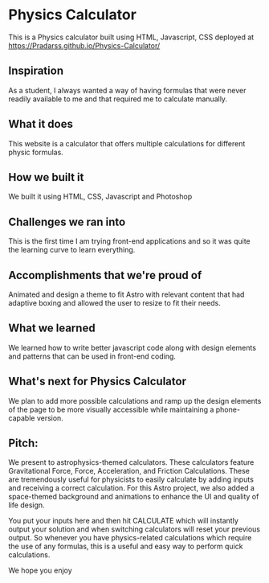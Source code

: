 # Physics Calculator
This is a Physics calculator built using HTML, Javascript, CSS deployed at https://Pradarss.github.io/Physics-Calculator/

## Inspiration
As a student, I always wanted a way of having formulas that were never readily available to me and that required me to calculate manually.
## What it does
This website is a calculator that offers multiple calculations for different physic formulas.
## How we built it
We built it using HTML, CSS, Javascript and Photoshop
## Challenges we ran into
This is the first time I am trying front-end applications and so it was quite the learning curve to learn everything.
## Accomplishments that we're proud of
Animated and design a theme to fit Astro with relevant content that had adaptive boxing and allowed the user to resize to fit their needs.
## What we learned
We learned how to write better javascript code along with design elements and patterns that can be used in front-end coding.
## What's next for Physics Calculator
We plan to add more possible calculations and ramp up the design elements of the page to be more visually accessible while maintaining a phone-capable version.

## Pitch:
We present to astrophysics-themed calculators. These calculators feature Gravitational Force, Force, Acceleration, and Friction Calculations.
These are tremendously useful for physicists to easily calculate by adding inputs and receiving a correct calculation. 
For this Astro project, we also added a space-themed background and animations to enhance the UI and quality of life design.

You put your inputs here and then hit CALCULATE which will instantly output your solution and when switching calculators will reset your previous output. So whenever you have physics-related calculations which require the use of any formulas, this is a useful and easy way to perform quick calculations. 

We hope you enjoy
